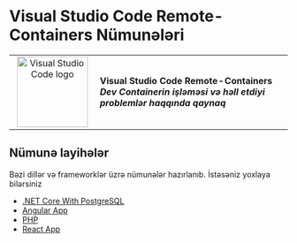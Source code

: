 # Visual Studio Code Remote - Containers Nümunələri

<table style="width: 100%; border-style: none;"><tr>
<td style="width: 140px; text-align: center;">
<a href="https://medium.com/khazar-technologies/visual-studio-code-remote-containers-d052206d18ef">
<img width="128px" src="https://cdn-images-1.medium.com/max/1600/1*PiFaTxnzrEO24wXyS0YosA.jpeg" alt="Visual Studio Code logo"/></a>
</td>
<td>
<strong>Visual Studio Code Remote - Containers<br />
<i>Dev Containerin işləməsi və həll etdiyi problemlər haqqında qaynaq
</td>
</tr></table>

## Nümunə layihələr

Bəzi dillər və frameworklər üzrə nümunələr hazırlanıb. İstəsəniz yoxlaya bilərsiniz

- [.NET Core With PostgreSQL](https://github.com/khazar-tech/vscode-dev-containers/tree/main/core-with-postgresql)
- [Angular App](https://github.com/khazar-tech/vscode-dev-containers/tree/main/angular)
- [PHP](https://github.com/khazar-tech/vscode-dev-containers/tree/main/php)
- [React App](https://github.com/khazar-tech/vscode-dev-containers/tree/main/react-app)
